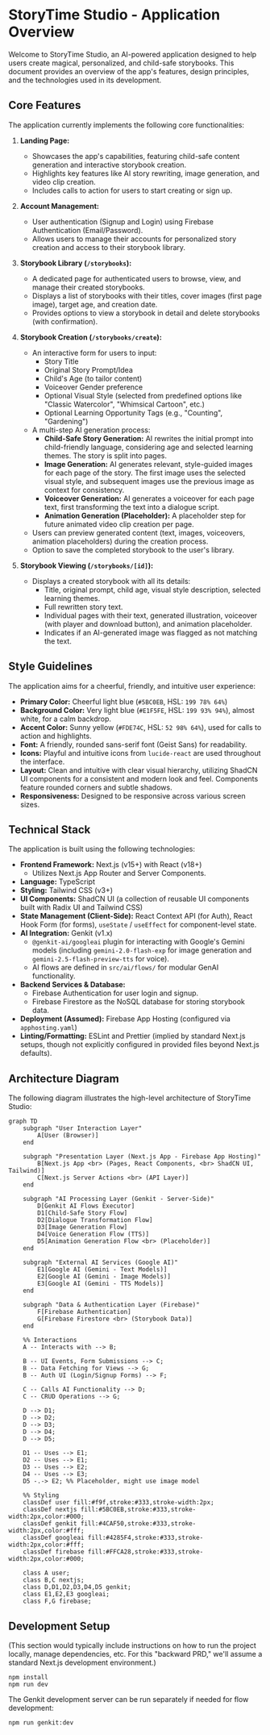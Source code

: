
# StoryTime Studio - Application Overview

Welcome to StoryTime Studio, an AI-powered application designed to help users create magical, personalized, and child-safe storybooks. This document provides an overview of the app's features, design principles, and the technologies used in its development.

## Core Features

The application currently implements the following core functionalities:

1.  **Landing Page:**
    *   Showcases the app's capabilities, featuring child-safe content generation and interactive storybook creation.
    *   Highlights key features like AI story rewriting, image generation, and video clip creation.
    *   Includes calls to action for users to start creating or sign up.

2.  **Account Management:**
    *   User authentication (Signup and Login) using Firebase Authentication (Email/Password).
    *   Allows users to manage their accounts for personalized story creation and access to their storybook library.

3.  **Storybook Library (`/storybooks`):**
    *   A dedicated page for authenticated users to browse, view, and manage their created storybooks.
    *   Displays a list of storybooks with their titles, cover images (first page image), target age, and creation date.
    *   Provides options to view a storybook in detail and delete storybooks (with confirmation).

4.  **Storybook Creation (`/storybooks/create`):**
    *   An interactive form for users to input:
        *   Story Title
        *   Original Story Prompt/Idea
        *   Child's Age (to tailor content)
        *   Voiceover Gender preference
        *   Optional Visual Style (selected from predefined options like "Classic Watercolor", "Whimsical Cartoon", etc.)
        *   Optional Learning Opportunity Tags (e.g., "Counting", "Gardening")
    *   A multi-step AI generation process:
        *   **Child-Safe Story Generation:** AI rewrites the initial prompt into child-friendly language, considering age and selected learning themes. The story is split into pages.
        *   **Image Generation:** AI generates relevant, style-guided images for each page of the story. The first image uses the selected visual style, and subsequent images use the previous image as context for consistency.
        *   **Voiceover Generation:** AI generates a voiceover for each page text, first transforming the text into a dialogue script.
        *   **Animation Generation (Placeholder):** A placeholder step for future animated video clip creation per page.
    *   Users can preview generated content (text, images, voiceovers, animation placeholders) during the creation process.
    *   Option to save the completed storybook to the user's library.

5.  **Storybook Viewing (`/storybooks/[id]`):**
    *   Displays a created storybook with all its details:
        *   Title, original prompt, child age, visual style description, selected learning themes.
        *   Full rewritten story text.
        *   Individual pages with their text, generated illustration, voiceover (with player and download button), and animation placeholder.
        *   Indicates if an AI-generated image was flagged as not matching the text.

## Style Guidelines

The application aims for a cheerful, friendly, and intuitive user experience:

*   **Primary Color:** Cheerful light blue (`#5BC0EB`, HSL: `199 78% 64%`)
*   **Background Color:** Very light blue (`#E1F5FE`, HSL: `199 93% 94%`), almost white, for a calm backdrop.
*   **Accent Color:** Sunny yellow (`#FDE74C`, HSL: `52 98% 64%`), used for calls to action and highlights.
*   **Font:** A friendly, rounded sans-serif font (Geist Sans) for readability.
*   **Icons:** Playful and intuitive icons from `lucide-react` are used throughout the interface.
*   **Layout:** Clean and intuitive with clear visual hierarchy, utilizing ShadCN UI components for a consistent and modern look and feel. Components feature rounded corners and subtle shadows.
*   **Responsiveness:** Designed to be responsive across various screen sizes.

## Technical Stack

The application is built using the following technologies:

*   **Frontend Framework:** Next.js (v15+) with React (v18+)
    *   Utilizes Next.js App Router and Server Components.
*   **Language:** TypeScript
*   **Styling:** Tailwind CSS (v3+)
*   **UI Components:** ShadCN UI (a collection of reusable UI components built with Radix UI and Tailwind CSS)
*   **State Management (Client-Side):** React Context API (for Auth), React Hook Form (for forms), `useState` / `useEffect` for component-level state.
*   **AI Integration:** Genkit (v1.x)
    *   `@genkit-ai/googleai` plugin for interacting with Google's Gemini models (including `gemini-2.0-flash-exp` for image generation and `gemini-2.5-flash-preview-tts` for voice).
    *   AI flows are defined in `src/ai/flows/` for modular GenAI functionality.
*   **Backend Services & Database:**
    *   Firebase Authentication for user login and signup.
    *   Firebase Firestore as the NoSQL database for storing storybook data.
*   **Deployment (Assumed):** Firebase App Hosting (configured via `apphosting.yaml`)
*   **Linting/Formatting:** ESLint and Prettier (implied by standard Next.js setups, though not explicitly configured in provided files beyond Next.js defaults).

## Architecture Diagram

The following diagram illustrates the high-level architecture of StoryTime Studio:

```mermaid
graph TD
    subgraph "User Interaction Layer"
        A[User (Browser)]
    end

    subgraph "Presentation Layer (Next.js App - Firebase App Hosting)"
        B[Next.js App <br> (Pages, React Components, <br> ShadCN UI, Tailwind)]
        C[Next.js Server Actions <br> (API Layer)]
    end

    subgraph "AI Processing Layer (Genkit - Server-Side)"
        D[Genkit AI Flows Executor]
        D1[Child-Safe Story Flow]
        D2[Dialogue Transformation Flow]
        D3[Image Generation Flow]
        D4[Voice Generation Flow (TTS)]
        D5[Animation Generation Flow <br> (Placeholder)]
    end

    subgraph "External AI Services (Google AI)"
        E1[Google AI (Gemini - Text Models)]
        E2[Google AI (Gemini - Image Models)]
        E3[Google AI (Gemini - TTS Models)]
    end

    subgraph "Data & Authentication Layer (Firebase)"
        F[Firebase Authentication]
        G[Firebase Firestore <br> (Storybook Data)]
    end

    %% Interactions
    A -- Interacts with --> B;

    B -- UI Events, Form Submissions --> C;
    B -- Data Fetching for Views --> G;
    B -- Auth UI (Login/Signup Forms) --> F;

    C -- Calls AI Functionality --> D;
    C -- CRUD Operations --> G;

    D --> D1;
    D --> D2;
    D --> D3;
    D --> D4;
    D --> D5;

    D1 -- Uses --> E1;
    D2 -- Uses --> E1;
    D3 -- Uses --> E2;
    D4 -- Uses --> E3;
    D5 -.-> E2; %% Placeholder, might use image model

    %% Styling
    classDef user fill:#f9f,stroke:#333,stroke-width:2px;
    classDef nextjs fill:#5BC0EB,stroke:#333,stroke-width:2px,color:#000;
    classDef genkit fill:#4CAF50,stroke:#333,stroke-width:2px,color:#fff;
    classDef googleai fill:#4285F4,stroke:#333,stroke-width:2px,color:#fff;
    classDef firebase fill:#FFCA28,stroke:#333,stroke-width:2px,color:#000;

    class A user;
    class B,C nextjs;
    class D,D1,D2,D3,D4,D5 genkit;
    class E1,E2,E3 googleai;
    class F,G firebase;
```

## Development Setup

(This section would typically include instructions on how to run the project locally, manage dependencies, etc. For this "backward PRD," we'll assume a standard Next.js development environment.)

```
npm install
npm run dev
```

The Genkit development server can be run separately if needed for flow development:
```
npm run genkit:dev
```

